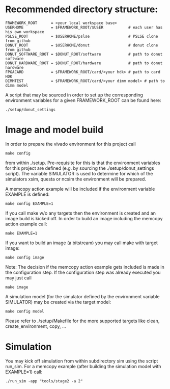 # Recommended directory structure:

    FRAMEWORK_ROOT      = <your local workspace base>
    USERHOME            = $FRAMEWORK_ROOT/$USER           # each user has his own workspace
    PSLSE_ROOT          = $USERHOME/pslse                 # PSLSE clone from github
    DONUT_ROOT          = $USERHOME/donut                 # donut clone from github
    DONUT_SOFTWARE_ROOT = $DONUT_ROOT/software            # path to donut software
    DONUT_HARDWARE_ROOT = $DONUT_ROOT/hardware            # path to donut hardware
    FPGACARD            = $FRAMEWORK_ROOT/card/<your hdk> # path to card HDK
    DIMMTEST            = $FRAMEWORK_ROOT/card/<your dimm model> # path to dimm model

A script that may be sourced in order to set up the corresponding environment variables
for a given FRAMEWORK_ROOT can be found here:

    ./setup/donut_settings

# Image and model build

In order to prepare the vivado environment for this project call

    make config

from within ./setup. Pre-requisite for this is that the environment variables for this project
are defined (e.g. by sourcing the ./setup/donut_settings script).
The variable SIMULATOR is used to determine for which of the simulators xsim, questa or ncsim
the environment will be prepared. 

A memcopy action example will be included if the environment variable EXAMPLE is defined:

    make config EXAMPLE=1

If you call make w/o any targets then the environment is created and an image build is kicked off.
In order to build an image including the memcopy action example call:

    make EXAMPLE=1

If you want to build an image (a bitstream) you may call make with target image:

    make config image

Note: The decision if the memcopy action example gets included is made in the configuration step.
If the configuration step was already executed you may just call

    make image

A simulation model (for the simulator defined by the environment variable SIMULATOR) may be created
via the target model:

    make config model

Please refer to ./setup/Makefile for the more supported targets like clean, create_environment, copy, ...

# Simulation

You may kick off simulation from within subdirectory sim using the script run_sim.
For a memcopy example (after building the simulation model with EXAMPLE=1) call:

    ./run_sim -app "tools/stage2 -a 2"
